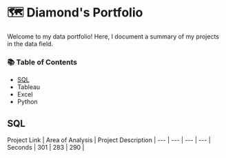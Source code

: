# 🗺 Diamond's Portfolio

Welcome to my data portfolio! Here, I document a summary of my projects in the data field.

### 📚 Table of Contents
- [SQL](#sql)
- Tableau
- Excel
- Python 

## SQL

Project Link | Area of Analysis | Project Description |
--- | --- | --- | --- |
Seconds | 301 | 283 | 290 |
